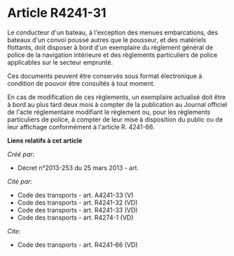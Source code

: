 # Article R4241-31

Le conducteur d'un bateau, à l'exception des menues embarcations, des bateaux d'un convoi poussé autres que le pousseur, et
des matériels flottants, doit disposer à bord d'un exemplaire du règlement général de police de la navigation intérieure et
des règlements particuliers de police applicables sur le secteur emprunté. 

Ces documents peuvent être conservés sous format électronique à condition de pouvoir être consultés à tout moment. 

En cas de modification de ces règlements, un exemplaire actualisé doit être à bord au plus tard deux mois à compter de la
publication au Journal officiel de l'acte réglementaire modifiant le règlement ou, pour les règlements particuliers de
police, à compter de leur mise à disposition du public ou de leur affichage conformément à l'article R. 4241-66.

**Liens relatifs à cet article**

_Créé par_:

  - Décret n°2013-253 du 25 mars 2013 - art.

_Cité par_:

  - Code des transports - art. A4241-33  (V)
  - Code des transports - art. R4241-32 (VD)
  - Code des transports - art. R4241-33 (VD)
  - Code des transports - art. R4274-1 (VD)

_Cite_:

  - Code des transports - art. R4241-66 (VD)
